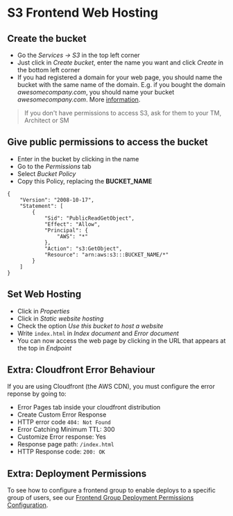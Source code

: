 # S3 Frontend Web Hosting

## Create the bucket

- Go the *Services -> S3* in the top left corner
- Just click in *Create bucket*, enter the name you want and click *Create* in the bottom left corner
- If you had registered a domain for your web page, you should name the bucket with the same name of the domain. E.g. if you bought the domain *awesomecompany.com*, you should name your bucket *awesomecompany.com*. More [information](http://docs.aws.amazon.com/AmazonS3/latest/dev/website-hosting-custom-domain-walkthrough.html).

> If you don't have permissions to access S3, ask for them to your TM, Architect or SM

## Give public permissions to access the bucket

- Enter in the bucket by clicking in the name
- Go to the *Permissions* tab
- Select *Bucket Policy*
- Copy this Policy, replacing the **BUCKET_NAME**

```
{
    "Version": "2008-10-17",
    "Statement": [
        {
            "Sid": "PublicReadGetObject",
            "Effect": "Allow",
            "Principal": {
                "AWS": "*"
            },
            "Action": "s3:GetObject",
            "Resource": "arn:aws:s3:::BUCKET_NAME/*"
        }
    ]
}
```

## Set Web Hosting

- Click in *Properties*
- Click in *Static website hosting*
- Check the option *Use this bucket to host a website*
- Write `index.html` in *Index document* and *Error document*
- You can now access the web page by clicking in the URL that appears at the top in *Endpoint*

## Extra: Cloudfront Error Behaviour
If you are using Cloudfront (the AWS CDN), you must configure the error reponse by going to: 
- Error Pages tab inside your cloudfront distribution
- Create Custom Error Response
- HTTP error code `404: Not Found`
- Error Catching Minimum TTL: 300
- Customize Error response: Yes
- Response page path: `/index.html`
- HTTP Response code: `200: OK`

## Extra: Deployment Permissions

To see how to configure a frontend group to enable deploys to a specific group of users, see our [Frontend Group Deployment Permissions Configuration](./frontend-group.md).
